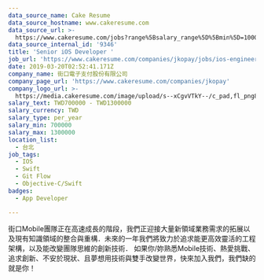 ```yaml
---
data_source_name: Cake Resume
data_source_hostname: www.cakeresume.com
data_source_url: >-
  https://www.cakeresume.com/jobs?range%5Bsalary_range%5D%5Bmin%5D=1000000&refinementLis[…]&refinementList%5Bprofession%5D%5B1%5D=tech_ios-development
data_source_internal_id: '9346'
title: 'Senior iOS Developer '
job_url: 'https://www.cakeresume.com/companies/jkopay/jobs/ios-engineer-5a4b22'
date: 2019-03-20T02:52:41.171Z
company_name: 街口電子支付股份有限公司
company_page_url: 'https://www.cakeresume.com/companies/jkopay'
company_logo_url: >-
  https://media.cakeresume.com/image/upload/s--xCgvVTkY--/c_pad,fl_png8,h_200,w_200/v1553049103/wmkol6okuyb0gjpukxev.png
salary_text: TWD700000 - TWD1300000
salary_currency: TWD
salary_type: per_year
salary_min: 700000
salary_max: 1300000
location_list:
  - 台北
job_tags:
  - IOS
  - Swift
  - Git Flow
  - Objective-C/Swift
badges:
  - App Developer

---
```


街口Mobile團隊正在高速成長的階段，我們正迎接大量新領域業務需求的拓展以及現有知識領域的整合與重構．未來的一年我們將致力於追求能更高效靈活的工程架構，以及能改變團隊思維的創新技術． 如果你/妳熟悉Mobile技術、熱愛挑戰、追求創新、不安於現狀、且夢想用技術與雙手改變世界，快來加入我們，我們缺的就是你！